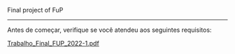 Final project of FuP
<hr/>

Antes de começar, verifique se você atendeu aos seguintes requisitos:

[Trabalho_Final_FUP_2022-1.pdf](https://github.com/erikbayerlein/final_project_FuP/files/8952527/Trabalho_Final_FUP_2022-1.pdf)

